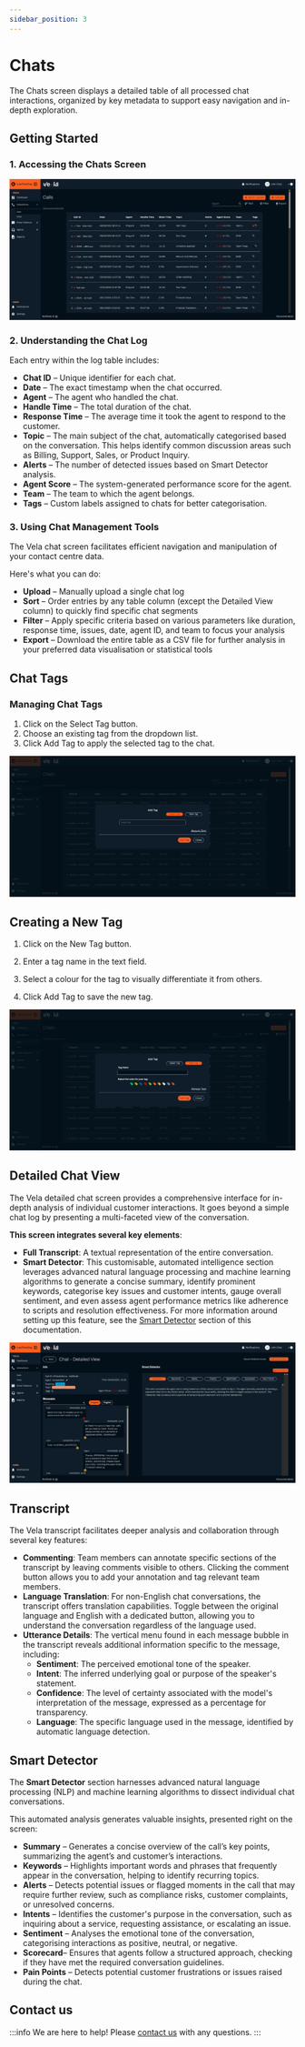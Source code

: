 ```yaml
---
sidebar_position: 3
---
```


# Chats

The Chats screen displays a detailed table of all processed chat interactions, organized by key metadata to support easy navigation and in-depth exploration.

## Getting Started

### 1. Accessing the Chats Screen
![alt text](../img/screenshots/callz.png)

### 2. Understanding the Chat Log

Each entry within the log table includes:

- **Chat ID** – Unique identifier for each chat.
- **Date** – The exact timestamp when the chat occurred.
- **Agent** – The agent who handled the chat.
- **Handle Time** – The total duration of the chat.
- **Response Time** – The average time it took the agent to respond to the customer.
- **Topic** – The main subject of the chat, automatically categorised based on the conversation. This helps identify common discussion areas such as Billing, Support, Sales, or Product Inquiry.
- **Alerts** – The number of detected issues based on Smart Detector analysis.
- **Agent Score** – The system-generated performance score for the agent.
- **Team** – The team to which the agent belongs.
- **Tags** – Custom labels assigned to chats for better categorisation.

### 3. Using Chat Management Tools

The Vela chat screen facilitates efficient navigation and manipulation of your contact centre data.

Here's what you can do:

- **Upload** – Manually upload a single chat log
- **Sort** – Order entries by any table column (except the Detailed View column) to quickly find specific chat segments
- **Filter** – Apply specific criteria based on various parameters like duration, response time, issues, date, agent ID, and team to focus your analysis
- **Export** – Download the entire table as a CSV file for further analysis in your preferred data visualisation or statistical tools

## Chat Tags

### Managing Chat Tags

1. Click on the Select Tag button.
2. Choose an existing tag from the dropdown list.
3. Click Add Tag to apply the selected tag to the chat.

![alt text](../img/screenshots/Chat%20Tags.png)

## Creating a New Tag

1. Click on the New Tag button.

2. Enter a tag name in the text field.

3. Select a colour for the tag to visually differentiate it from others.

4. Click Add Tag to save the new tag.

![alt text](../img/screenshots/New%20Chat%20Tag.png)

## Detailed Chat View

The Vela detailed chat screen provides a comprehensive interface for in-depth analysis of individual customer interactions. It goes beyond a simple chat log by presenting a multi-faceted view of the conversation.

**This screen integrates several key elements**:
- **Full Transcript**: A textual representation of the entire conversation.
- **Smart Detector**: This customisable, automated intelligence section leverages advanced natural language processing and machine learning algorithms to generate a concise summary, identify prominent keywords, categorise key issues and customer intents, gauge overall sentiment, and even assess agent performance metrics like adherence to scripts and resolution effectiveness. For more information around setting up this feature, see the [Smart Detector](/docs/smart-detector-overview) section of this documentation.

![alt text](../img/screenshots/Chats%20Detailes%20V.png)

## Transcript

The Vela transcript facilitates deeper analysis and collaboration through several key features:

- **Commenting**: Team members can annotate specific sections of the transcript by leaving comments visible to others. Clicking the comment button allows you to add your annotation and tag relevant team members.
- **Language Translation**: For non-English chat conversations, the transcript offers translation capabilities. Toggle between the original language and English with a dedicated button, allowing you to understand the conversation regardless of the language used.
- **Utterance Details**: The vertical menu found in each message bubble in the transcript reveals additional information specific to the message, including:
  - **Sentiment**: The perceived emotional tone of the speaker.
  - **Intent**: The inferred underlying goal or purpose of the speaker's statement.
  - **Confidence**: The level of certainty associated with the model's interpretation of the message, expressed as a percentage for transparency.
  - **Language**: The specific language used in the message, identified by automatic language detection.

## Smart Detector

The **Smart Detector** section harnesses advanced natural language processing (NLP) and machine learning algorithms to dissect individual chat conversations.

This automated analysis generates valuable insights, presented right on the screen:

- **Summary** – Generates a concise overview of the call’s key points, summarizing the agent’s and customer’s interactions.
- **Keywords** – Highlights important words and phrases that frequently appear in the conversation, helping to identify recurring topics.
- **Alerts** – Detects potential issues or flagged moments in the call that may require further review, such as compliance risks, customer complaints, or unresolved concerns.
- **Intents** – Identifies the customer's purpose in the conversation, such as inquiring about a service, requesting assistance, or escalating an issue.
- **Sentiment** – Analyses the emotional tone of the conversation, categorising interactions as positive, neutral, or negative.
- **Scorecard**– Ensures that agents follow a structured approach, checking if they have met the required conversation guidelines.
- **Pain Points** – Detects potential customer frustrations or issues raised during the chat.

## Contact us

:::info
We are here to help! Please [contact us](mailto:support@botlhale.ai) with any questions.
:::

